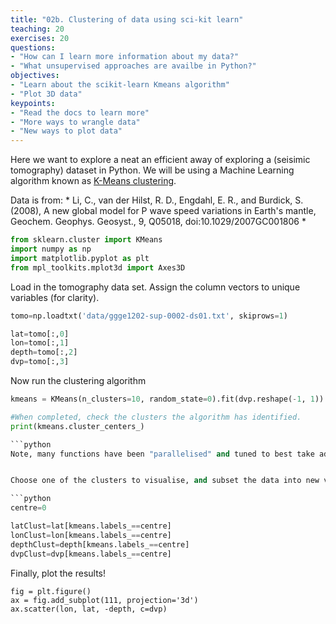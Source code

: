 ```yaml
---
title: "02b. Clustering of data using sci-kit learn"
teaching: 20
exercises: 20
questions:
- "How can I learn more information about my data?"
- "What unsupervised approaches are availbe in Python?"
objectives:
- "Learn about the scikit-learn Kmeans algorithm"
- "Plot 3D data"
keypoints:
- "Read the docs to learn more"
- "More ways to wrangle data"
- "New ways to plot data"
---
```


Here we want to explore a neat an efficient away of exploring a (seisimic tomography) dataset in Python. We will be using a Machine Learning algorithm known as [K-Means clustering](https://scikit-learn.org/stable/modules/clustering.html#k-means). 

Data is from: * Li, C., van der Hilst, R. D., Engdahl, E. R., and Burdick, S. (2008), A new global model for P wave speed variations in Earth's mantle, Geochem. Geophys. Geosyst., 9, Q05018, doi:10.1029/2007GC001806 *


```python
from sklearn.cluster import KMeans
import numpy as np
import matplotlib.pyplot as plt 
from mpl_toolkits.mplot3d import Axes3D
```

Load in the tomography data set. Assign the column vectors to unique variables (for clarity).

```python
tomo=np.loadtxt('data/ggge1202-sup-0002-ds01.txt', skiprows=1)

lat=tomo[:,0]
lon=tomo[:,1]
depth=tomo[:,2]
dvp=tomo[:,3]
```

Now run the clustering algorithm

```python
kmeans = KMeans(n_clusters=10, random_state=0).fit(dvp.reshape(-1, 1))

#When completed, check the clusters the algorithm has identified.
print(kmeans.cluster_centers_)

```python
Note, many functions have been "parallelised" and tuned to best take advantage of your computer, see e.g. for more details [https://scikit-learn.org/stable/modules/computing.html#parallelism](https://scikit-learn.org/stable/modules/computing.html#parallelism)


Choose one of the clusters to visualise, and subset the data into new vectors accordingly

```python
centre=0

latClust=lat[kmeans.labels_==centre]
lonClust=lon[kmeans.labels_==centre]
depthClust=depth[kmeans.labels_==centre]
dvpClust=dvp[kmeans.labels_==centre]
```

Finally, plot the results!
```
fig = plt.figure()
ax = fig.add_subplot(111, projection='3d')
ax.scatter(lon, lat, -depth, c=dvp)
```
